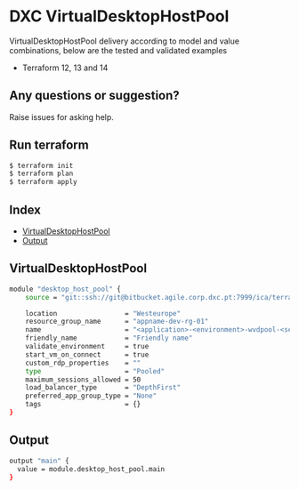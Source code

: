 # DXC VirtualDesktopHostPool

VirtualDesktopHostPool delivery according to model and value combinations, below are the tested and validated examples

  - Terraform 12, 13 and 14

## Any questions or suggestion?

Raise issues for asking help.

## Run terraform

```bash
$ terraform init
$ terraform plan
$ terraform apply
```

## Index

- [VirtualDesktopHostPool](#VirtualDesktopHostPool)
- [Output](#output)

## VirtualDesktopHostPool<a name="VirtualDesktopHostPool"></a>
```bash
module "desktop_host_pool" {
    source = "git::ssh://git@bitbucket.agile.corp.dxc.pt:7999/ica/terraform-azure-azurerm-virtual-desktop-host-pool.git"

    location                 = "Westeurope"
    resource_group_name      = "appname-dev-rg-01"
    name                     = "<application>-<environment>-wvdpool-<seq number>"
    friendly_name            = "Friendly name"
    validate_environment     = true
    start_vm_on_connect      = true
    custom_rdp_properties    = ""
    type                     = "Pooled"
    maximum_sessions_allowed = 50
    load_balancer_type       = "DepthFirst"
    preferred_app_group_type = "None"
    tags                     = {}
}
```

## Output<a name="output"></a>
```bash
output "main" {
  value = module.desktop_host_pool.main
}
```